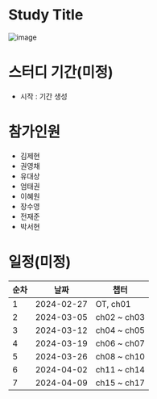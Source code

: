 # Study Title
![image](https://github.com/Zero-ToHero/202404-http-perfect-guide/assets/71249347/0ffc4611-4296-43fc-820c-542f975d849f)


# 스터디 기간(미정)
- 시작 : 기간 생성
# 참가인원
- 김제현
- 권영채
- 유대상
- 엄태권
- 이혜원
- 장수영
- 전재준
- 박서현

# 일정(미정)
| 순차   | 날짜 | 챕터 |
|--------|-----|------|
| 1 | 2024-02-27  | OT, ch01 |
| 2 | 2024-03-05  | ch02 ~ ch03 |
| 3 | 2024-03-12  | ch04 ~ ch05 |
| 4 | 2024-03-19  | ch06 ~ ch07 |
| 5 | 2024-03-26  | ch08 ~ ch10 |
| 6 | 2024-04-02  | ch11 ~ ch14 |
| 7 | 2024-04-09  | ch15 ~ ch17 |
